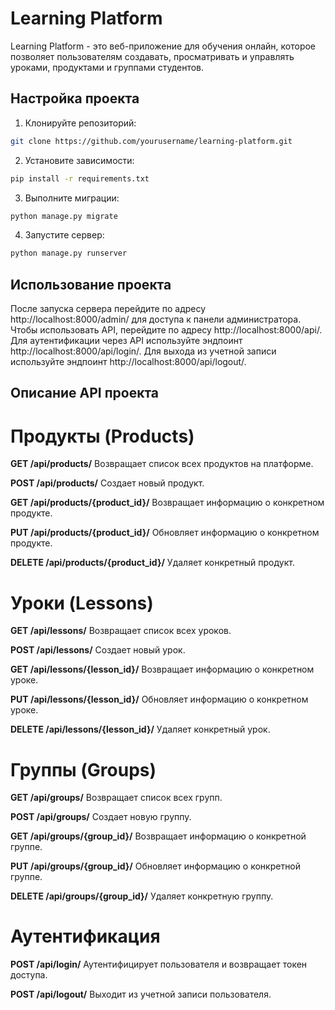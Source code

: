 # Learning Platform

Learning Platform - это веб-приложение для обучения онлайн, которое позволяет пользователям создавать, просматривать и управлять уроками, продуктами и группами студентов.

## Настройка проекта

1. Клонируйте репозиторий:

```bash
git clone https://github.com/yourusername/learning-platform.git
```
2. Установите зависимости:
```bash
pip install -r requirements.txt
```
3. Выполните миграции:
```bash
python manage.py migrate
```
4. Запустите сервер:
```bash
python manage.py runserver
```
## Использование проекта
После запуска сервера перейдите по адресу http://localhost:8000/admin/ для доступа к панели администратора.
Чтобы использовать API, перейдите по адресу http://localhost:8000/api/.
Для аутентификации через API используйте эндпоинт http://localhost:8000/api/login/.
Для выхода из учетной записи используйте эндпоинт http://localhost:8000/api/logout/.

## Описание API проекта

# Продукты (Products)
**GET /api/products/**
Возвращает список всех продуктов на платформе.

**POST /api/products/**
Создает новый продукт.

**GET /api/products/{product_id}/**
Возвращает информацию о конкретном продукте.

**PUT /api/products/{product_id}/**
Обновляет информацию о конкретном продукте.

**DELETE /api/products/{product_id}/**
Удаляет конкретный продукт.

# Уроки (Lessons)
**GET /api/lessons/**
Возвращает список всех уроков.

**POST /api/lessons/**
Создает новый урок.

**GET /api/lessons/{lesson_id}/**
Возвращает информацию о конкретном уроке.

**PUT /api/lessons/{lesson_id}/**
Обновляет информацию о конкретном уроке.

**DELETE /api/lessons/{lesson_id}/**
Удаляет конкретный урок.

# Группы (Groups)
**GET /api/groups/**
Возвращает список всех групп.

**POST /api/groups/**
Создает новую группу.

**GET /api/groups/{group_id}/**
Возвращает информацию о конкретной группе.

**PUT /api/groups/{group_id}/**
Обновляет информацию о конкретной группе.

**DELETE /api/groups/{group_id}/**
Удаляет конкретную группу.

# Аутентификация
**POST /api/login/**
Аутентифицирует пользователя и возвращает токен доступа.

**POST /api/logout/**
Выходит из учетной записи пользователя.